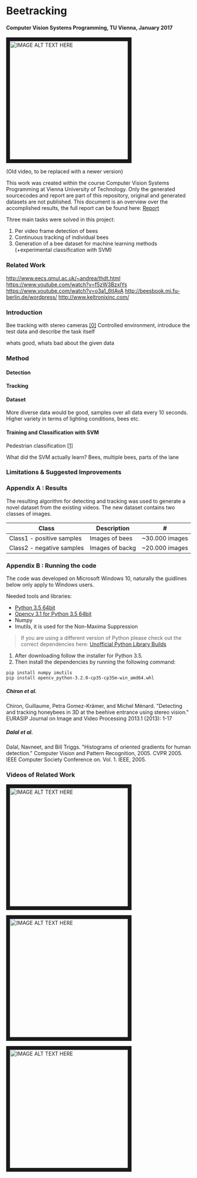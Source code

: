 # Beetracking
#### Computer Vision Systems Programming, TU Vienna, January 2017

<a href="https://www.youtube.com/watch?v=2fiYIid4Sl4
" target="_blank"><img src="http://img.youtube.com/vi/2fiYIid4Sl4/0.jpg" 
alt="IMAGE ALT TEXT HERE" width="320" border="10" /></a>

(Old video, to be replaced with a newer version)

This work was created within the course Computer Vision Systems Programming at Vienna University of Technology. Only the generated sourcecodes and report are part of this repository, original and generated datasets are not published. This document is an overview over the accomplished results, the full report can be found here: [Report](https://github.com/dschoerk/beetracking/blob/master/docs/finalreport.pdf)

Three main tasks were solved in this project:

1. Per video frame detection of bees
2. Continuous tracking of individual bees
3. Generation of a bee dataset for machine learning methods (+experimental classification with SVM)

### Related Work

http://www.eecs.qmul.ac.uk/~andrea/thdt.html
https://www.youtube.com/watch?v=f5zW3BzxlYs
https://www.youtube.com/watch?v=o3a1_6tIAvA
http://beesbook.mi.fu-berlin.de/wordpress/
http://www.keltronixinc.com/


### Introduction
Bee tracking with stereo cameras [[0]](#chiron-et-al)  Controlled environment, introduce the test data and describe the task itself

whats good, whats bad about the given data

### Method

#### Detection
#### Tracking
#### Dataset
More diverse data would be good, samples over all data every 10 seconds. Higher variety in terms of lighting conditions, bees etc.

#### Training and Classification with SVM


Pedestrian classification [[1]](#dalal-et-al)

What did the SVM actually learn? Bees, multiple bees, parts of the lane

### Limitations & Suggested Improvements


### Appendix A : Results
The resulting algorithm for detecting and tracking was used to generate a novel dataset from the existing videos.
The new dataset contains two classes of images.

Class | Description | #
--- | --- | ---
| Class1 - positive samples  | Images of bees  | ~30.000 images |
| Class2 - negative samples  | Images of backg | ~20.000 images |

### Appendix B : Running the code
The code was developed on Microsoft Windows 10, naturally the guidlines below only apply to Windows users.

Needed tools and libraries:
* [Python 3.5 64bit](https://www.python.org/downloads/release/python-353/ "Python 3.5 64bit")
* [Opencv 3.1 for Python 3.5 64bit](http://www.lfd.uci.edu/~gohlke/pythonlibs/f9r7rmd8/opencv_python-3.2.0-cp35-cp35m-win_amd64.whl "Unofficial Python Builds")
* Numpy
* Imutils, it is used for the Non-Maxima Suppression

> If you are using a different version of Python please check out the correct dependencies here: [Unofficial Python Library Builds](http://www.lfd.uci.edu/~gohlke/pythonlibs/ "Unofficial Python Builds")

1. After downloading follow the installer for Python 3.5. 
2. Then install the dependencies by running the following command:
```
pip install numpy imutils
pip install opencv_python‑3.2.0‑cp35‑cp35m‑win_amd64.whl

```

##### Chiron et al. 
Chiron, Guillaume, Petra Gomez-Krämer, and Michel Ménard. "Detecting and tracking honeybees in 3D at the beehive entrance using stereo vision." EURASIP Journal on Image and Video Processing 2013.1 (2013): 1-17

##### Dalal et al.
Dalal, Navneet, and Bill Triggs. "Histograms of oriented gradients for human detection." Computer Vision and Pattern Recognition, 2005. CVPR 2005. IEEE Computer Society Conference on. Vol. 1. IEEE, 2005.

### Videos of Related Work

<a href="https://www.youtube.com/watch?v=o3a1_6tIAvA
" target="_blank"><img src="http://img.youtube.com/vi/o3a1_6tIAvA/0.jpg" 
alt="IMAGE ALT TEXT HERE" width="320" border="10" /></a>

<a href="https://www.youtube.com/watch?v=f5zW3BzxlYs
" target="_blank"><img src="http://img.youtube.com/vi/f5zW3BzxlYs/0.jpg" 
alt="IMAGE ALT TEXT HERE" width="320" border="10" /></a>

<a href="https://www.youtube.com/watch?v=r50GwL_toBU
" target="_blank"><img src="http://img.youtube.com/vi/r50GwL_toBU/0.jpg" 
alt="IMAGE ALT TEXT HERE" width="320" border="10" /></a>

